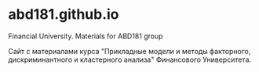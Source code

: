 # abd181.github.io
Financial University. Materials for ABD181 group 

Сайт с материалами курса "Прикладные модели и методы факторного, дискриминантного и кластерного анализа" Финансового Университета.
